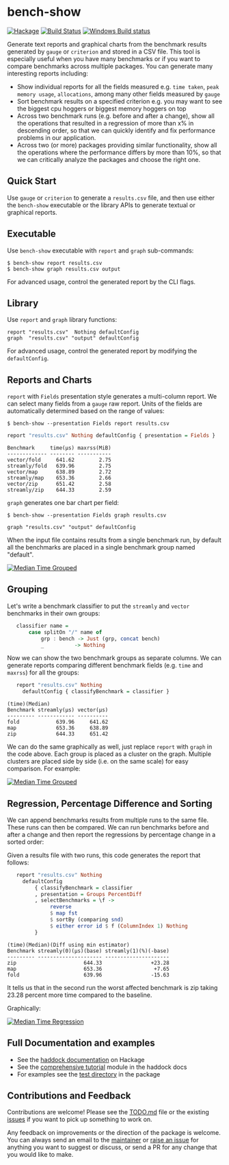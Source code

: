 # bench-show

[![Hackage](https://img.shields.io/hackage/v/bench-show.svg?style=flat)](https://hackage.haskell.org/package/bench-show)
[![Build Status](https://travis-ci.com/composewell/bench-show.svg?branch=master)](https://travis-ci.org/composewell/bench-show)
[![Windows Build status](https://ci.appveyor.com/api/projects/status/5u19xvm7sn7salrh?svg=true)](https://ci.appveyor.com/project/harendra-kumar/bench-show)

Generate text reports and graphical charts from the benchmark results generated
by `gauge` or `criterion` and stored in a CSV file. This tool is especially
useful when you have many benchmarks or if you want to compare benchmarks
across multiple packages. You can generate many interesting reports
including:

* Show individual reports for all the fields measured e.g. `time taken`, `peak
  memory usage`, `allocations`, among many other fields measured by `gauge`
* Sort benchmark results on a specified criterion e.g. you may want to see the
  biggest cpu hoggers or biggest memory hoggers on top
* Across two benchmark runs (e.g. before and after a change), show all the
  operations that resulted in a regression of more than x% in descending order,
  so that we can quickly identify and fix performance problems in our
  application.
* Across two (or more) packages providing similar functionality, show all the
  operations where the performance differs by more than 10%, so that we can
  critically analyze the packages and choose the right one.

## Quick Start

Use `gauge` or `criterion` to generate a `results.csv` file, and then use
either the `bench-show` executable or the library APIs to generate textual or
graphical reports.

## Executable

Use `bench-show` executable with `report` and `graph` sub-commands:

```
$ bench-show report results.csv
$ bench-show graph results.csv output
```

For advanced usage, control the generated report by the CLI flags.

## Library

Use `report` and `graph` library functions:

```
report "results.csv"  Nothing defaultConfig
graph  "results.csv" "output" defaultConfig
```

For advanced usage, control the generated report by modifying the
`defaultConfig`.

## Reports and Charts

`report` with `Fields` presentation style generates a multi-column report.  We
can select many fields from a `gauge` raw report.  Units of the fields are
automatically determined based on the range of values:

```
$ bench-show --presentation Fields report results.csv
```

```haskell
report "results.csv" Nothing defaultConfig { presentation = Fields }
```

```
Benchmark     time(μs) maxrss(MiB)
------------- -------- -----------
vector/fold     641.62        2.75
streamly/fold   639.96        2.75
vector/map      638.89        2.72
streamly/map    653.36        2.66
vector/zip      651.42        2.58
streamly/zip    644.33        2.59
```

`graph` generates one bar chart per field:

```
$ bench-show --presentation Fields graph results.csv
```

```
graph "results.csv" "output" defaultConfig
```

When the input file contains results from a single benchmark run, by default
all the benchmarks are placed in a single benchmark group named "default".

[![Median Time Grouped](https://github.com/composewell/bench-show/blob/master/docs/full-median-time.svg)](https://github.com/composewell/bench-show/blob/master/docs/full-median-time.svg)

## Grouping

Let's write a benchmark classifier to put the `streamly` and `vector`
benchmarks in their own groups:

```haskell
   classifier name =
       case splitOn "/" name of
           grp : bench -> Just (grp, concat bench)
           _          -> Nothing
```

Now we can show the two benchmark groups as separate columns. We can
generate reports comparing different benchmark fields (e.g. `time` and
`maxrss`) for all the groups:

```haskell
   report "results.csv" Nothing
     defaultConfig { classifyBenchmark = classifier }
```

```
(time)(Median)
Benchmark streamly(μs) vector(μs)
--------- ------------ ----------
fold            639.96     641.62
map             653.36     638.89
zip             644.33     651.42
```

We can do the same graphically as well, just replace `report` with `graph`
in the code above.  Each group is placed as a cluster on the graph. Multiple
clusters are placed side by side (i.e. on the same scale) for easy
comparison. For example:

[![Median Time Grouped](https://github.com/composewell/bench-show/blob/master/docs/grouped-median-time.svg)](https://github.com/composewell/bench-show/blob/master/docs/grouped-median-time.svg)

## Regression, Percentage Difference and Sorting

We can append benchmarks results from multiple runs to the same file. These
runs can then be compared. We can run benchmarks before and after a change
and then report the regressions by percentage change in a sorted order:

Given a results file with two runs, this code generates the report that
follows:

```haskell
   report "results.csv" Nothing
     defaultConfig
         { classifyBenchmark = classifier
         , presentation = Groups PercentDiff
         , selectBenchmarks = \f ->
              reverse
              $ map fst
              $ sortBy (comparing snd)
              $ either error id $ f (ColumnIndex 1) Nothing
         }
```

```
(time)(Median)(Diff using min estimator)
Benchmark streamly(0)(μs)(base) streamly(1)(%)(-base)
--------- --------------------- ---------------------
zip                      644.33                +23.28
map                      653.36                 +7.65
fold                     639.96                -15.63
```

It tells us that in the second run the worst affected benchmark is zip
taking 23.28 percent more time compared to the baseline.

Graphically:

[![Median Time Regression](https://github.com/composewell/bench-show/blob/master/docs/regression-percent-descending-median-time.svg)](https://github.com/composewell/bench-show/blob/master/docs/regression-percent-descending-median-time.svg)

## Full Documentation and examples

* See the [haddock documentation](http://hackage.haskell.org/package/bench-show) on Hackage
* See the [comprehensive tutorial](http://hackage.haskell.org/package/bench-show) module in the haddock docs
* For examples see the [test directory](https://github.com/composewell/bench-show/tree/master/test) in the package

## Contributions and Feedback

Contributions are welcome! Please see the [TODO.md](TODO.md) file or the
existing [issues](https://github.com/composewell/bench-show/issues) if you want
to pick up something to work on.

Any feedback on improvements or the direction of the package is welcome. You
can always send an email to the
[maintainer](https://github.com/composewell/bench-show/blob/master/bench-show.cabal)
or [raise an issue](https://github.com/composewell/bench-show/issues/new) for
anything you want to suggest or discuss, or send a PR for any change that you
would like to make.
